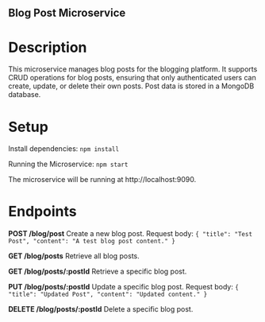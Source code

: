 ## Blog Post Microservice

# Description
This microservice manages blog posts for the blogging platform. It supports CRUD operations for blog posts, ensuring that only authenticated users can create, update, or delete their own posts. Post data is stored in a MongoDB database.

# Setup
Install dependencies:
`npm install`

Running the Microservice:
`npm start`

The microservice will be running at http://localhost:9090.

# Endpoints

**POST /blog/post**
Create a new blog post.
Request body:
`{
  "title": "Test Post",
  "content": "A test blog post content."
}`

**GET /blog/posts**
Retrieve all blog posts.

**GET /blog/posts/:postId**
Retrieve a specific blog post.

**PUT /blog/posts/:postId**
Update a specific blog post.
Request body:
`{
  "title": "Updated Post",
  "content": "Updated content."
}`

**DELETE /blog/posts/:postId**
Delete a specific blog post.
